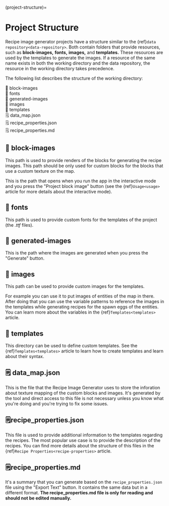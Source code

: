 (project-structure)=
# Project Structure

Recipe image generator projects have a structure similar to the {ref}`data repository<data-repository>`. Both contain folders that provide resources, such as **block-images,** **fonts,** **images,** and **templates.** These resources are used by the templates to generate the images. If a resource of the same name exists in both the working directory and the data repository, the resource in the working directory takes precedence.

The following list describes the structure of the working directory:

📁 block-images\
📁 fonts\
📁 generated-images\
📁 images\
📁 templates\
🗒️ data_map.json\
🗒️ recipe_properties.json\
🗒️ recipe_properties.md

## 📁 block-images

This path is used to provide renders of the blocks for generating the recipe images. This path should be only used for custom blocks for the blocks that use a custom texture on the map.

This is the path that opens when you run the app in the interactive mode and you press the "Project block image" button (see the 
{ref}`Usage<usage>` article for more details about the interactive mode).

## 📁 fonts
This path is used to provide custom fonts for the templates of the project (the *.ttf* files).

## 📁 generated-images
This is the path where the images are generated when you press the "Generate" button.

## 📁 images
This path can be used to provide custom images for the templates.

For example you can use it to put images of entities of the map in there. After doing that you can use the variable patterns to reference the images in the templates while generating recipes for the spawn eggs of the entities. You can learn more about the variables in the {ref}`Templates<templates>` article.

## 📁 templates
This directory can be used to define custom templates. See the {ref}`Templates<templates>` article to learn how to create templates and learn about their syntax.

##  🗒️ data_map.json
This is the file that the Recipe Image Generator uses to store the inforation about texture mapping of the custom blocks and images. It's generated by the tool and direct access to this file is not necessary unless you know what you're doing and you're trying to fix some issues.

## 🗒️recipe_properties.json

This file is used to provide additional information to the templates regarding the recipes. The most popular use case is to provide the description of the recipes. You can find more details about the structure of this files in the {ref}`Recipe Properties<recipe-properties>` article.

## 🗒️recipe_properties.md

It's a summary that you can generate based on the `recipe_properties.json` file using the "Export Text" button. It contains the same data but in a different format. **The recipe_properties.md file is only for reading and should not be edited manually.**
